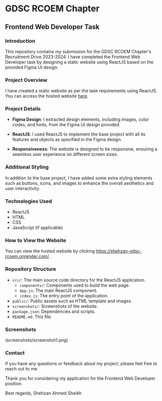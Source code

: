 # GDSC RCOEM Chapter

## Frontend Web Developer Task

### Introduction

This repository contains my submission for the GDSC RCOEM Chapter's Recruitment Drive 2023-2024. I have completed the Frontend Web Developer task by designing a static website using ReactJS based on the provided Figma UI design.

### Project Overview

I have created a static website as per the task requirements using ReactJS. You can access the hosted website [here](https://shehzan-gdsc-rcoem.onrender.com/).

### Project Details

- **Figma Design**: I extracted design elements, including images, color codes, and fonts, from the Figma UI design provided.

- **ReactJS**: I used ReactJS to implement the base project with all its features and objects as specified in the Figma design.

- **Responsiveness**: The website is designed to be responsive, ensuring a seamless user experience on different screen sizes.

### Additional Styling

In addition to the base project, I have added some extra styling elements such as buttons, icons, and images to enhance the overall aesthetics and user interactivity.

### Technologies Used

- ReactJS
- HTML
- CSS
- JavaScript (if applicable)

### How to View the Website

You can view the hosted website by clicking https://shehzan-gdsc-rcoem.onrender.com/ .

### Repository Structure

- `src/`: The main source code directory for the ReactJS application.
  - `components/`: Components used to build the web page.
  - `App.js`: The main ReactJS component.
  - `index.js`: The entry point of the application.
- `public/`: Public assets such as HTML template and images.
- `screenshots/`: Screenshots of the website.
- `package.json`: Dependencies and scripts.
- `README.md`: This file.

### Screenshots

(screenshots/screenshot1.png)


### Contact

If you have any questions or feedback about my project, please feel free to reach out to me.<br>

Thank you for considering my application for the Frontend Web Developer position.<br>

Best regards,
Shehzan Ahmed Sheikh
